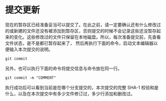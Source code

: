 # 提交更新

现在的暂存区已经准备妥当可以提交了。在此之前，请一定要确认还有什么修改过的或新建的文件还没有被添加到暂存区，否则提交的时候不会记录这些还没暂存起来的变化。这些修改过的文件只保留在本地磁盘。所以，每次准备提交前，先查看文件状态，是不是都已暂存起来了， 然后再执行下面的命令，启动文本编辑器以便输入本次提交的说明。

```
git commit
```

另外，也可以执行下面的命令将提交信息与命令放在同一行。

```
git commit -m "COMMENT"
```

执行成功后可以看到当前是在哪个分支提交的，本次提交的完整 SHA-1 校验和是什么，以及在本次提交中有多少文件修订过，多少行添加和删改过。
